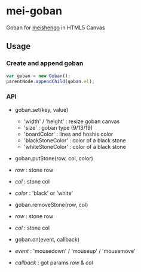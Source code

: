 # mei-goban

Goban for [meishengo](https://github.com/dawicorti/meishengo) in HTML5 Canvas

## Usage

### Create and append goban

```js
var goban = new Goban();
parentNode.appendChild(goban.el);
```

### API

- goban.set(key, value)
  - 'width' / 'height' : resize goban canvas
  - 'size' : goban type (9/13/19)
  - 'boardColor' : lines and hoshis color
  - 'blackStoneColor' : color of a black stone
  - 'whiteStoneColor' : color of a black stone

- goban.putStone(row, col, color)
 - _row_ : stone row
 - _col_ : stone col
 - _color_ : 'black' or 'white'

- goban.removeStone(row, col)
 - _row_ : stone row
 - _col_ : stone col

- goban.on(event, callback)
 - _event_ : 'mousedown' / 'mouseup' / 'mousemove'
 - _callback_ : got params _row_ & _col_
